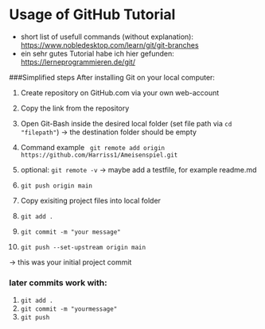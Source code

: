 # Usage of GitHub Tutorial #
- short list of usefull commands (without explanation):
https://www.nobledesktop.com/learn/git/git-branches
- ein sehr gutes Tutorial habe ich hier gefunden: https://lerneprogrammieren.de/git/

###Simplified steps
After installing Git on your local computer:
1) Create repository on GitHub.com via your own web-account
2) Copy the link from the repository
3) Open Git-Bash inside the desired local folder (set file path via ``cd "filepath"``) -> the destination folder should be empty
4) Command example
`` git remote add origin https://github.com/Harriss1/Ameisenspiel.git``
5) optional: ``git remote -v``
-> maybe add a testfile, for example readme.md

6) ``git push origin main``

7) Copy exisiting project files into local folder

8) ``git add .``

9) ``git commit -m "your message"``

10) ``git push --set-upstream origin main``


-> this was your initial project commit
### later commits work with:
1) ``git add .``
2) ``git commit -m "yourmessage"``
3) ``git push``